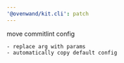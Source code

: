 ```yaml
---
'@ovenwand/kit.cli': patch
---
```


move commitlint config

    - replace arg with params
    - automatically copy default config
